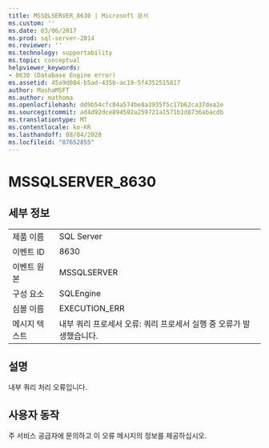```yaml
---
title: MSSQLSERVER_8630 | Microsoft 문서
ms.custom: ''
ms.date: 03/06/2017
ms.prod: sql-server-2014
ms.reviewer: ''
ms.technology: supportability
ms.topic: conceptual
helpviewer_keywords:
- 8630 (Database Engine error)
ms.assetid: 45a9d084-b5ad-435b-ac19-5f4352515817
author: MashaMSFT
ms.author: mathoma
ms.openlocfilehash: dd9b54cfc84a574be8a3935f5c17b62ca37dea2e
ms.sourcegitcommit: ad4d92dce894592a259721a1571b1d8736abacdb
ms.translationtype: MT
ms.contentlocale: ko-KR
ms.lasthandoff: 08/04/2020
ms.locfileid: "87652855"
---
```

# <a name="mssqlserver_8630"></a>MSSQLSERVER_8630
    
## <a name="details"></a>세부 정보  
  
|||  
|-|-|  
|제품 이름|SQL Server|  
|이벤트 ID|8630|  
|이벤트 원본|MSSQLSERVER|  
|구성 요소|SQLEngine|  
|심볼 이름|EXECUTION_ERR|  
|메시지 텍스트|내부 쿼리 프로세서 오류: 쿼리 프로세서 실행 중 오류가 발생했습니다.|  
  
## <a name="explanation"></a>설명  
 내부 쿼리 처리 오류입니다.  
  
## <a name="user-action"></a>사용자 동작  
 주 서비스 공급자에 문의하고 이 오류 메시지의 정보를 제공하십시오.  
  
  
